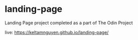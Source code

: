 # landing-page
Landing Page project completed as a part of The Odin Project

live: https://keltamnguyen.github.io/landing-page/
